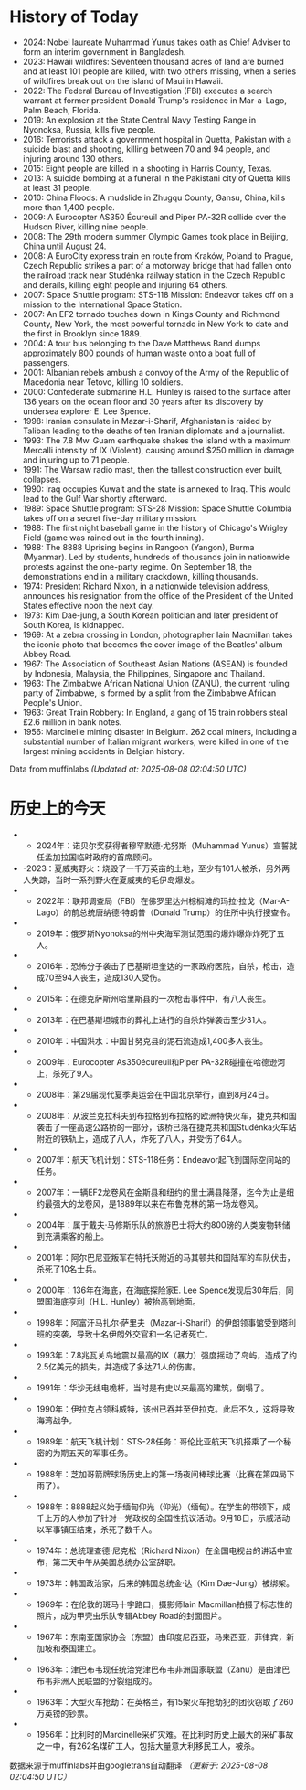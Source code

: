 # History of Today 

- 2024: Nobel laureate Muhammad Yunus takes oath as Chief Adviser to form an interim government in Bangladesh.
- 2023: Hawaii wildfires: Seventeen thousand acres of land are burned and at least 101 people are killed, with two others missing, when a series of wildfires break out on the island of Maui in Hawaii.
- 2022: The Federal Bureau of Investigation (FBI) executes a search warrant at former president Donald Trump's residence in Mar-a-Lago, Palm Beach, Florida.
- 2019: An explosion at the State Central Navy Testing Range in Nyonoksa, Russia, kills five people.
- 2016: Terrorists attack a government hospital in Quetta, Pakistan with a suicide blast and shooting, killing between 70 and 94 people, and injuring around 130 others.
- 2015: Eight people are killed in a shooting in Harris County, Texas.
- 2013: A suicide bombing at a funeral in the Pakistani city of Quetta kills at least 31 people.
- 2010: China Floods: A mudslide in Zhugqu County, Gansu, China, kills more than 1,400 people.
- 2009: A Eurocopter AS350 Écureuil and Piper PA-32R collide over the Hudson River, killing nine people.
- 2008: The 29th modern summer Olympic Games took place in Beijing, China until August 24.
- 2008: A EuroCity express train en route from Kraków, Poland to Prague, Czech Republic strikes a part of a motorway bridge that had fallen onto the railroad track near Studénka railway station in the Czech Republic and derails, killing eight people and injuring 64 others.
- 2007: Space Shuttle program: STS-118 Mission: Endeavor takes off on a mission to the International Space Station.
- 2007: An EF2 tornado touches down in Kings County and Richmond County, New York, the most powerful tornado in New York to date and the first in Brooklyn since 1889.
- 2004: A tour bus belonging to the Dave Matthews Band dumps approximately 800 pounds of human waste onto a boat full of passengers.
- 2001: Albanian rebels ambush a convoy of the Army of the Republic of Macedonia near Tetovo, killing 10 soldiers.
- 2000: Confederate submarine H.L. Hunley is raised to the surface after 136 years on the ocean floor and 30 years after its discovery by undersea explorer E. Lee Spence.
- 1998: Iranian consulate in Mazar-i-Sharif, Afghanistan is raided by Taliban leading to the deaths of ten Iranian diplomats and a journalist.
- 1993: The 7.8 Mw  Guam earthquake shakes the island with a maximum Mercalli intensity of IX (Violent), causing around $250 million in damage and injuring up to 71 people.
- 1991: The Warsaw radio mast, then the tallest construction ever built, collapses.
- 1990: Iraq occupies Kuwait and the state is annexed to Iraq. This would lead to the Gulf War shortly afterward.
- 1989: Space Shuttle program: STS-28 Mission: Space Shuttle Columbia takes off on a secret five-day military mission.
- 1988: The first night baseball game in the history of Chicago's Wrigley Field (game was rained out in the fourth inning).
- 1988: The 8888 Uprising begins in Rangoon (Yangon), Burma (Myanmar). Led by students, hundreds of thousands join in nationwide protests against the one-party regime. On September 18, the demonstrations end in a military crackdown, killing thousands.
- 1974: President Richard Nixon, in a nationwide television address, announces his resignation from the office of the President of the United States effective noon the next day.
- 1973: Kim Dae-jung, a South Korean politician and later president of South Korea, is kidnapped.
- 1969: At a zebra crossing in London, photographer Iain Macmillan takes the iconic photo that becomes the cover image of the Beatles' album Abbey Road.
- 1967: The Association of Southeast Asian Nations (ASEAN) is founded by Indonesia, Malaysia, the Philippines, Singapore and Thailand.
- 1963: The Zimbabwe African National Union (ZANU), the current ruling party of Zimbabwe, is formed by a split from the Zimbabwe African People's Union.
- 1963: Great Train Robbery: In England, a gang of 15 train robbers steal £2.6 million in bank notes.
- 1956: Marcinelle mining disaster in Belgium. 262 coal miners, including a substantial number of Italian migrant workers, were killed in one of the largest mining accidents in Belgian history.

Data from muffinlabs
*(Updated at: 2025-08-08 02:04:50 UTC)*

# 历史上的今天 

- -  2024年：诺贝尔奖获得者穆罕默德·尤努斯（Muhammad Yunus）宣誓就任孟加拉国临时政府的首席顾问。
- -2023：夏威夷野火：烧毁了一千万英亩的土地，至少有101人被杀，另外两人失踪，当时一系列野火在夏威夷的毛伊岛爆发。
- -  2022年：联邦调查局（FBI）在佛罗里达州棕榈滩的玛拉·拉戈（Mar-A-Lago）的前总统唐纳德·特朗普（Donald Trump）的住所中执行搜查令。
- -  2019年：俄罗斯Nyonoksa的州中央海军测试范围的爆炸爆炸炸死了五人。
- -  2016年：恐怖分子袭击了巴基斯坦奎达的一家政府医院，自杀，枪击，造成70至94人丧生，造成130人受伤。
- -  2015年：在德克萨斯州哈里斯县的一次枪击事件中，有八人丧生。
- -  2013年：在巴基斯坦城市的葬礼上进行的自杀炸弹袭击至少31人。
- -  2010年：中国洪水：中国甘努克县的泥石流造成1,400多人丧生。
- -  2009年：Eurocopter As350écureuil和Piper PA-32R碰撞在哈德逊河上，杀死了9人。
- -  2008年：第29届现代夏季奥运会在中国北京举行，直到8月24日。
- -  2008年：从波兰克拉科夫到布拉格到布拉格的欧洲特快火车，捷克共和国袭击了一座高速公路桥的一部分，该桥已落在捷克共和国Studénka火车站附近的铁轨上，造成了八人，炸死了八人，并受伤了64人。
- -  2007年：航天飞机计划：STS-118任务：Endeavor起飞到国际空间站的任务。
- -  2007年：一辆EF2龙卷风在金斯县和纽约的里士满县降落，迄今为止是纽约最强大的龙卷风，是1889年以来在布鲁克林的第一场龙卷风。
- -  2004年：属于戴夫·马修斯乐队的旅游巴士将大约800磅的人类废物转储到充满乘客的船上。
- -  2001年：阿尔巴尼亚叛军在特托沃附近的马其顿共和国陆军的车队伏击，杀死了10名士兵。
- -  2000年：136年在海底，在海底探险家E. Lee Spence发现后30年后，同盟国海底亨利（H.L. Hunley）被抬高到地面。
- -  1998年：阿富汗马扎尔·萨里夫（Mazar-i-Sharif）的伊朗领事馆受到塔利班的突袭，导致十名伊朗外交官和一名记者死亡。
- -  1993年：7.8兆瓦关岛地震以最高的IX（暴力）强度摇动了岛屿，造成了约2.5亿美元的损失，并造成了多达71人的伤害。
- -  1991年：华沙无线电桅杆，当时是有史以来最高的建筑，倒塌了。
- -  1990年：伊拉克占领科威特，该州已吞并至伊拉克。此后不久，这将导致海湾战争。
- -  1989年：航天飞机计划：STS-28任务：哥伦比亚航天飞机搭乘了一个秘密的为期五天的军事任务。
- -  1988年：芝加哥箭牌球场历史上的第一场夜间棒球比赛（比赛在第四局下雨了）。
- -  1988年：8888起义始于缅甸仰光（仰光）（缅甸）。在学生的带领下，成千上万的人参加了针对一党政权的全国性抗议活动。9月18日，示威活动以军事镇压结束，杀死了数千人。
- -  1974年：总统理查德·尼克松（Richard Nixon）在全国电视台的讲话中宣布，第二天中午从美国总统办公室辞职。
- -  1973年：韩国政治家，后来的韩国总统金·达（Kim Dae-Jung）被绑架。
- -  1969年：在伦敦的斑马十字路口，摄影师Iain Macmillan拍摄了标志性的照片，成为甲壳虫乐队专辑Abbey Road的封面图片。
- -  1967年：东南亚国家协会（东盟）由印度尼西亚，马来西亚，菲律宾，新加坡和泰国建立。
- -  1963年：津巴布韦现任统治党津巴布韦非洲国家联盟（Zanu）是由津巴布韦非洲人民联盟的分裂组成的。
- -  1963年：大型火车抢劫：在英格兰，有15架火车抢劫犯的团伙窃取了260万英镑的钞票。
- -  1956年：比利时的Marcinelle采矿灾难。在比利时历史上最大的采矿事故之一中，有262名煤矿工人，包括大量意大利移民工人，被杀。

数据来源于muffinlabs并由googletrans自动翻译
*（更新于: 2025-08-08 02:04:50 UTC）*